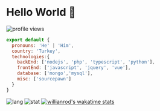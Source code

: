 # Hello World 👋

![profile views](https://komarev.com/ghpvc/?username=shoxruxrashidov)

```js
export default {
  pronouns: 'He' | 'Him',
  country: 'Turkey',
  technologies:{
    backEnd: ['nodejs', 'php', 'typescript', 'python'],
    frontEnd: ['javascript', 'jquery', 'vue'],
    database: ['mongo','mysql'],
    misc: ['sourcepawn']
  }
}
```

 
![lang](https://github-readme-stats.vercel.app/api/top-langs/?username=shoxruxrashidov)
![stat](https://github-readme-stats.vercel.app/api?username=shoxruxrashidov&show_icons=true&title_color=fff&icon_color=79ff97&text_color=9f9f9f&bg_color=151515)
[![willianrod's wakatime stats](https://github-readme-stats.vercel.app/api/wakatime?username=shoxruxrashidov)](https://github.com/shoxruxrashidov/shoxruxrashidov)
